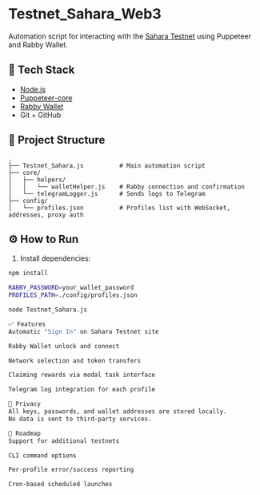 # Testnet_Sahara_Web3

Automation script for interacting with the [Sahara Testnet](https://legends.saharalabs.ai/) using Puppeteer and Rabby Wallet.

## 🧩 Tech Stack

- [Node.js](https://nodejs.org/)
- [Puppeteer-core](https://pptr.dev/)
- [Rabby Wallet](https://rabby.io/)
- Git + GitHub

## 📂 Project Structure

```
.
├── Testnet_Sahara.js          # Main automation script
├── core/
│   ├── helpers/
│   │   └── walletHelper.js    # Rabby connection and confirmation
│   └── telegramLogger.js      # Sends logs to Telegram
├── config/
│   └── profiles.json          # Profiles list with WebSocket, addresses, proxy auth
```


## ⚙️ How to Run

1. Install dependencies:

```bash
npm install

RABBY_PASSWORD=your_wallet_password
PROFILES_PATH=./config/profiles.json

node Testnet_Sahara.js

✅ Features
Automatic "Sign In" on Sahara Testnet site

Rabby Wallet unlock and connect

Network selection and token transfers

Claiming rewards via modal task interface

Telegram log integration for each profile

🔐 Privacy
All keys, passwords, and wallet addresses are stored locally.
No data is sent to third-party services.

🚀 Roadmap
Support for additional testnets

CLI command options

Per-profile error/success reporting

Cron-based scheduled launches
